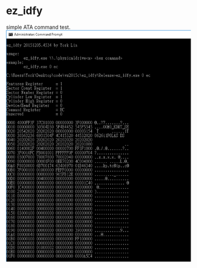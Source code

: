 # ez_idfy
simple ATA command test.
![alt tag](https://github.com/tonsui/ez_idfy/blob/master/pic/run.png)
